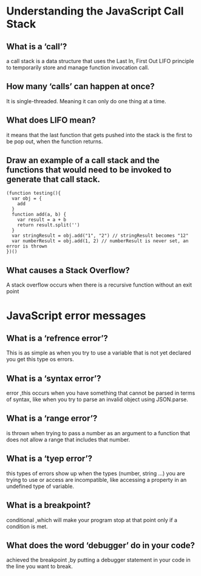 # Understanding the JavaScript Call Stack

## What is a ‘call’?

 a call stack is a data structure that uses the Last In, First Out LIFO principle to temporarily store and manage function invocation call.

## How many ‘calls’ can happen at once?

 It is single-threaded. Meaning it can only do one thing at a time.

## What does LIFO mean?

it means that the last function that gets pushed into the stack is the first to be pop out, when the function returns.

## Draw an example of a call stack and the functions that would need to be invoked to generate that call stack.

```
(function testing(){
  var obj = {
    add
  }
  function add(a, b) {
    var result = a + b
    return result.split('')
  }
  var stringResult = obj.add("1", "2") // stringResult becomes "12"
  var numberResult = obj.add(1, 2) // numberResult is never set, an error is thrown
})()
```
## What causes a Stack Overflow?

A stack overflow occurs when there is a recursive function  without an exit point

# JavaScript error messages

## What is a ‘refrence error’?

This is as simple as when you try to use a variable that is not yet declared you get this type os errors.

## What is a ‘syntax error’?

error ,this occurs when you have something that cannot be parsed in terms of syntax, like when you try to parse an invalid object using JSON.parse.


## What is a ‘range error’?

is thrown when trying to pass a number as an argument to a function that does not allow a range that includes that number.

## What is a ‘tyep error’?

this types of errors show up when the types (number, string ...) you are trying to use or access are incompatible, like accessing a property in an undefined type of variable.

## What is a breakpoint?

conditional ,which will make your program stop at that point only if a condition is met.

## What does the word ‘debugger’ do in your code?

achieved the breakpoint ,by putting a debugger statement in your code in the line you want to break.